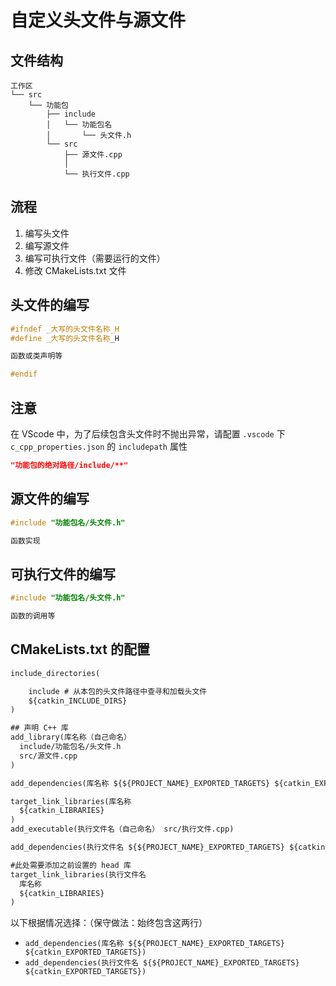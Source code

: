 # 自定义头文件与源文件

## 文件结构

```plaintext
工作区
└── src
    └── 功能包
        ├── include
        │   └── 功能包名
        │       └── 头文件.h
        └── src
            ├── 源文件.cpp
            │
            └── 执行文件.cpp

```

## 流程

1. 编写头文件
2. 编写源文件
3. 编写可执行文件（需要运行的文件）
4. 修改 CMakeLists.txt 文件

## 头文件的编写

```c++
#ifndef _大写的头文件名称_H
#define _大写的头文件名称_H

函数或类声明等

#endif
```

## 注意

在 VScode 中，为了后续包含头文件时不抛出异常，请配置 `.vscode` 下 `c_cpp_properties.json` 的 `includepath` 属性

```json
"功能包的绝对路径/include/**"
```

## 源文件的编写

```c++
#include "功能包名/头文件.h"

函数实现
```

## 可执行文件的编写

```c++
#include "功能包名/头文件.h"

函数的调用等
```

## CMakeLists.txt 的配置

```txt
include_directories(

    include # 从本包的头文件路径中查寻和加载头文件
    ${catkin_INCLUDE_DIRS}
)

## 声明 C++ 库
add_library(库名称（自己命名）
  include/功能包名/头文件.h
  src/源文件.cpp
)

add_dependencies(库名称 ${${PROJECT_NAME}_EXPORTED_TARGETS} ${catkin_EXPORTED_TARGETS})

target_link_libraries(库名称
  ${catkin_LIBRARIES}
)
add_executable(执行文件名（自己命名） src/执行文件.cpp)

add_dependencies(执行文件名 ${${PROJECT_NAME}_EXPORTED_TARGETS} ${catkin_EXPORTED_TARGETS})

#此处需要添加之前设置的 head 库
target_link_libraries(执行文件名
  库名称
  ${catkin_LIBRARIES}
)
```

以下根据情况选择：（保守做法：始终包含这两行）

- `add_dependencies(库名称 ${${PROJECT_NAME}_EXPORTED_TARGETS} ${catkin_EXPORTED_TARGETS})`
- `add_dependencies(执行文件名 ${${PROJECT_NAME}_EXPORTED_TARGETS} ${catkin_EXPORTED_TARGETS})`
